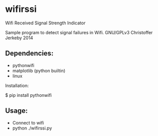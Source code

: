 wifirssi
========

Wifi Received Signal Strength Indicator

Sample program to detect signal failures in Wifi.
GNU/GPLv3 Christoffer Jerkeby 2014

Dependencies:
------------

 * pythonwifi
 * matplotlib (python builtin)
 * linux

 Installation:

$ pip install pythonwifi

Usage:
------

 * Connect to wifi
 * python ./wifirssi.py
